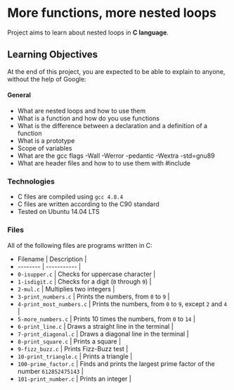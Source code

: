 # More functions, more nested loops

Project aims to learn about nested loops in **C language**.

## Learning Objectives
At the end of this project, you are expected to be able to explain to anyone, without the help of Google:

#### General

- What are nested loops and how to use them
- What is a function and how do you use functions
- What is the difference between a declaration and a definition of a function
- What is a prototype
- Scope of variables
- What are the gcc flags -Wall -Werror -pedantic -Wextra -std=gnu89
- What are header files and how to to use them with #include

### Technologies
- C files are compiled using `gcc 4.8.4`
- C files are written according to the C90 standard
- Tested on Ubuntu 14.04 LTS

### Files
All of the following files are programs written in C:

* Filename | Description |
* -------- | ----------- |
* `0-isupper.c` | Checks for uppercase character |
* `1-isdigit.c` | Checks for a digit (`0` through `9`) |
* `2-mul.c` | Multiplies two integers |
* `3-print_numbers.c` | Prints the numbers, from `0` to `9` |
* `4-print_most_numbers.c` | Prints the numbers, from `0` to `9`, except `2` and `4` |
* `5-more_numbers.c` | Prints 10 times the numbers, from `0` to `14` |
* `6-print_line.c` | Draws a straight line in the terminal |
* `7-print_diagonal.c` | Draws a diagonal line in the terminal |
* `8-print_square.c` | Prints a square |
* `9-fizz_buzz.c` | Prints Fizz-Buzz test |
* `10-print_triangle.c` | Prints a triangle |
* `100-prime_factor.c` | Finds and prints the largest prime factor of the number `612852475143` |
* `101-print_number.c` | Prints an integer |
